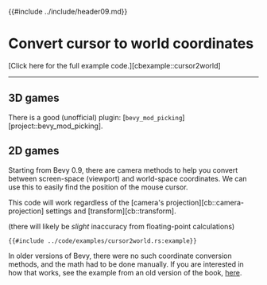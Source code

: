 {{#include ../include/header09.md}}

# Convert cursor to world coordinates

[Click here for the full example code.][cbexample::cursor2world]

---

## 3D games

There is a good (unofficial) plugin:
[`bevy_mod_picking`][project::bevy_mod_picking].

## 2D games

Starting from Bevy 0.9, there are camera methods to help you convert between
screen-space (viewport) and world-space coordinates. We can use this to easily
find the position of the mouse cursor.

This code will work regardless of the [camera's projection][cb::camera-projection]
settings and [transform][cb::transform].

(there will likely be *slight* inaccuracy from floating-point calculations)

```rust,no_run,noplayground
{{#include ../code/examples/cursor2world.rs:example}}
```

In older versions of Bevy, there were no such coordinate conversion methods, and
the math had to be done manually. If you are interested in how that works, see
the example from an old version of the book,
[here](https://github.com/bevy-cheatbook/bevy-cheatbook/blob/5baa8f74860068e9d0714cd2864d4c026acccdc7/src/code/examples/cursor2world.rs).
